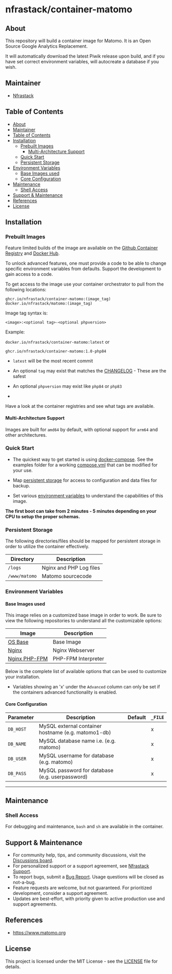 # nfrastack/container-matomo

## About

This repository will build a container image for Matomo. It is an Open Source Google Analytics Replacement.

It will automatically download the latest Piwik release upon build, and if you have set correct environment variables, will autocreate a database if you wish.

## Maintainer

* [Nfrastack](https://www.nfrastack.com)

## Table of Contents

* [About](#about)
* [Maintainer](#maintainer)
* [Table of Contents](#table-of-contents)
* [Installation](#installation)
  * [Prebuilt Images](#prebuilt-images)
    * [Multi-Architecture Support](#multi-architecture-support)
  * [Quick Start](#quick-start)
  * [Persistent Storage](#persistent-storage)
* [Environment Variables](#environment-variables)
  * [Base Images used](#base-images-used)
  * [Core Configuration](#core-configuration)
* [Maintenance](#maintenance)
  * [Shell Access](#shell-access)
* [Support & Maintenance](#support--maintenance)
* [References](#references)
* [License](#license)

## Installation

### Prebuilt Images

Feature limited builds of the image are available on the [Github Container Registry](https://github.com/nfrastack/container-matomo/pkgs/container/container-matomo) and [Docker Hub](https://hub.docker.com/r/nfrastack/matomo).

To unlock advanced features, one must provide a code to be able to change specific environment variables from defaults. Support the development to gain access to a code.

To get access to the image use your container orchestrator to pull from the following locations:

```
ghcr.io/nfrastack/container-matomo:(image_tag)
docker.io/nfrastack/matomo:(image_tag)
```

Image tag syntax is:

`<image>:<optional tag>-<optional phpversion>`

Example:

`docker.io/nfrastack/container-matomo:latest` or

`ghcr.io/nfrastack/container-matomo:1.0-php84`

* `latest` will be the most recent commit

* An optional `tag` may exist that matches the [CHANGELOG](CHANGELOG.md) - These are the safest

* An optional `phpversion` may exist like `php84` or `php83`
*
Have a look at the container registries and see what tags are available.

#### Multi-Architecture Support

Images are built for `amd64` by default, with optional support for `arm64` and other architectures.

### Quick Start

* The quickest way to get started is using [docker-compose](https://docs.docker.com/compose/). See the examples folder for a working [compose.yml](examples/compose.yml) that can be modified for your use.

* Map [persistent storage](#persistent-storage) for access to configuration and data files for backup.
* Set various [environment variables](#environment-variables) to understand the capabilities of this image.

**The first boot can take from 2 minutes - 5 minutes depending on your CPU to setup the proper schemas.**

### Persistent Storage

The following directories/files should be mapped for persistent storage in order to utilize the container effectively.

| Directory        | Description                                                                  |
| ---------------- | ---------------------------------------------------------------------------- |
| `/logs`          | Nginx and PHP Log files                                                      |
| `/www/matomo` |Matomo sourcecode  |

### Environment Variables

#### Base Images used

This image relies on a customized base image in order to work.
Be sure to view the following repositories to understand all the customizable options:

| Image                                                                 | Description         |
| --------------------------------------------------------------------- | ------------------- |
| [OS Base](https://github.com/nfrastack/container-base/)               | Base Image          |
| [Nginx](https://github.com/nfrastack/container-nginx/)                | Nginx Webserver     |
| [Nginx PHP-FPM](https://github.com/nfrastack/container-nginx-php-fpm) | PHP-FPM Interpreter |

Below is the complete list of available options that can be used to customize your installation.

* Variables showing an 'x' under the `Advanced` column can only be set if the containers advanced functionality is enabled.

#### Core Configuration

| Parameter | Description                                         | Default | `_FILE` |
| --------- | --------------------------------------------------- | ------- | ------- |
| `DB_HOST` | MySQL external container hostname (e.g. matomo1-db) |         | x       |
| `DB_NAME` | MySQL database name i.e. (e.g. matomo)              |         | x       |
| `DB_USER` | MySQL username for database (e.g. matomo)           |         | x       |
| `DB_PASS` | MySQL password for database (e.g. userpassword)     |         | x       |


* * *

## Maintenance

### Shell Access

For debugging and maintenance, `bash` and `sh` are available in the container.

## Support & Maintenance

* For community help, tips, and community discussions, visit the [Discussions board](/discussions).
* For personalized support or a support agreement, see [Nfrastack Support](https://nfrastack.com/).
* To report bugs, submit a [Bug Report](issues/new). Usage questions will be closed as not-a-bug.
* Feature requests are welcome, but not guaranteed. For prioritized development, consider a support agreement.
* Updates are best-effort, with priority given to active production use and support agreements.

## References

* https://www.matomo.org


## License

This project is licensed under the MIT License - see the [LICENSE](LICENSE) file for details.
